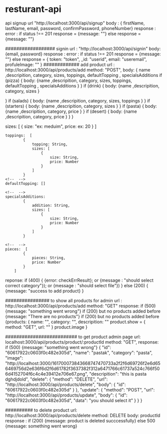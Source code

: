# resturant-api

api 
signup
url "http://localhost:3000/api/signup"
body : { firstName, lastName, email, password, confirmPassword, phoneNumber}
response : 
  error : 
    if status !== 201
      response = {message: ""}
    else 
      response = {message: ""}
        
 ##################
 signin
 url : "http://localhost:3000/api/signin"
 body: {email, password}
 response : 
  error : 
    if status !== 201
      response = {message: ""}
    else 
      response = {
        token: "token",
        _id: "userid",
        email: "useremail",
        profuleImage: ""
      }
#############
add product
url : http://localhost:3000/api/products/add
method: "POST",
body: {
          name ,descripition, category, sizes, toppings, defaultTopping , specialsAdditions 
  if (pizza) {
    body: {name ,descripition, category, sizes, toppings, defaultTopping , specialsAdditions }
  }
  if (drink) {
    body: {name ,descripition, category, sizes }
    
  }
  if (salads) {
    body: {name ,descripition, category, sizes, toppings }
  }
  if (starters) {
    body: {name ,descripition, category, sizes }
  }
  if (pasta) {
    body: {name ,descripition, category, price }
  }
  if (desert) {
    body: {name ,descripition, category, price }
  }
}

sizes: [
  {
      size: "ex: meduim",
      price: ex: 20
    }
    ]

    toppings:  [
            {
                topping: String,
                sizes: [
                    {
                        size: String,
                        price: Number
                    }
                ]
            }
    <!--  -->
    defaultTopping: []
    
    <!--  -->
    specialsAdditions: 
            {
                addition: String,
                sizes: [
                    {
                        size: String,
                        price: Number
                    }
                ]
            }
        
    <!--  -->
    pieces:  [
            {
                pieces: String,
                price: Number
            }
        ]

reponse: 
if (400) {
  {error: checkErrResult};
  or
  {message : "should select correct category"});
  or
  {message : "should select file"})
} 
else (200) {
  {message: "success to add product}
}

################
to show all products for admin
url : http://localhost:3000/api/products/add
method: "GET"
response: 
if (500)
{message: "something went wrong"}
if (200) but no products added before
{message: "There are no products"}
if (200) but no products added before
{products: {
  name: "",
  category: "",
  descripition: ""
product.show = {
  method: "GET",
  url: ""
}
product.image 
}


##########################
to get product admin page
url: localhost:3000/api/products/product/:productId
method: "GET",
response: 
if (500) 
  {message: "something went wrong"}
{
    "id": "60617922c0603f0c482e305d",
    "name": "pastak",
    "category": "pasta",
    "image": "http://localhost:3000/161700073843668747470733a2f2f6d69726f2e6d656469756d2e636f6d2f6d61782f3637382f312a6471766c61737a524c766f506d4152704f6c4c4e39412e706e67.png",
    "descripition": "this is pasta dghdjdold",
    "delete": {
        "method": "DELETE",
        "url": "http://localhost:3000/api/products/delete",
        "body": {
            "id": "60617922c0603f0c482e305d"
        }
    },
    "update": {
        "method": "POST",
        "url": "http://localhost:3000/api/products/update",
        "body": {
            "id": "60617922c0603f0c482e305d",
            "data": "you should select it"
        }
    }
}


##########
to delete product 
url: http://localhost:3000/api/products/delete
method: DELETE
body: productId
response : 
if (200) 
{message: product is deleted succcessfully}
else 500
{message: something went wrong}








